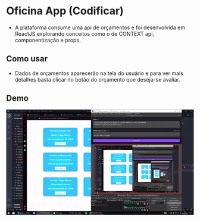 # Oficina App (Codificar)

- A plataforma consume uma api de orçamentos e foi desenvolvida em ReactJS explorando conceitos como o de CONTEXT api, componentização e props.

## Como usar

- Dados de orçamentos aparecerão na tela do usuário e para ver mais detalhes basta clicar no botão do orçamento que deseja-se avaliar.

## Demo

<p align="center"><img src="./demo/demo.gif"></p>
